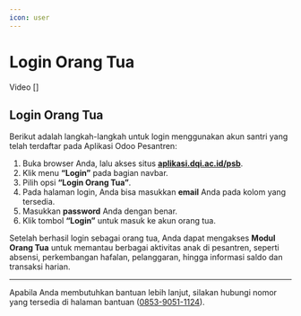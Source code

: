 ```yaml
---
icon: user
---
```


# Login Orang Tua

Video \[]

## Login Orang Tua

Berikut adalah langkah-langkah untuk login menggunakan akun santri yang telah terdaftar pada Aplikasi Odoo Pesantren:&#x20;

1. Buka browser Anda, lalu akses situs [**aplikasi.dqi.ac.id/psb**](https://aplikasi.dqi.ac.id/psb).
2. Klik menu **“Login”** pada bagian navbar.
3. Pilih opsi **“Login Orang Tua”**.
4. Pada halaman login, Anda bisa masukkan **email** Anda pada kolom yang tersedia.
5. Masukkan **password** Anda dengan benar.
6. Klik tombol **“Login”** untuk masuk ke akun orang tua.

Setelah berhasil login sebagai orang tua, Anda dapat mengakses **Modul Orang Tua** untuk memantau berbagai aktivitas anak di pesantren, seperti absensi, perkembangan hafalan, pelanggaran, hingga informasi saldo dan transaksi harian.

***

Apabila Anda membutuhkan bantuan lebih lanjut, silakan hubungi nomor yang tersedia di halaman bantuan ([0853-9051-1124](http://wa.me/6285390511124)).
